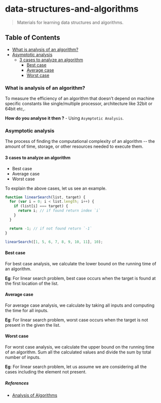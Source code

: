 # data-structures-and-algorithms

> Materials for learning data structures and algorithms.

## Table of Contents

- [What is analysis of an algorithm?](#what-is-analysis-of-an-algorithm)
- [Asymptotic analysis](#asymptotic-analysis)
  - [3 cases to analyze an algorithm](#3-cases-to-analyze-an-algorithm)
    - [Best case](#best-case)
    - [Average case](#average-case)
    - [Worst case](#worst-case)

### What is analysis of an algorithm?

To measure the efficiency of an algorithm that doesn’t depend on machine specific constants like single/multiple processor, architecture like 32bit or 64bit etc,.

**How do you analyse it then ?** - Using `Asymptotic Analysis`.

### Asymptotic analysis

The process of finding the computational complexity of an algorithm -- the amount of time, storage, or other resources needed to execute them.

#### 3 cases to analyze an algorithm

- Best case
- Average case
- Worst case

To explain the above cases, let us see an example.

```js
function linearSearch(list, target) {
  for (var i = 0; i < list.length; i++) {
    if (list[i] === target) {
      return i; // if found return index `i`
    }
  }

  return -1; // if not found return `-1`
}

linearSearch([1, 5, 6, 7, 8, 9, 10, 11], 10);
```

#### Best case

For best case analysis, we calculate the lower bound on the running time of an algorithm.

**Eg**: For linear search problem, best case occurs when the target is found at the first location of the list.

#### Average case

For average case analysis, we calculate by taking all inputs and computing the time for all inputs.

**Eg**: For linear search problem, worst case occurs when the target is not present in the given the list.

#### Worst case

For worst case analysis, we calculate the upper bound on the running time of an algorithm. Sum all the calculated values and divide the sum by total number of inputs.

**Eg**: For linear search problem, let us assume we are considering all the cases including the element not present.

##### References

- [Analysis of Algorithms](https://www.geeksforgeeks.org/analysis-of-algorithms-set-2-asymptotic-analysis/)
